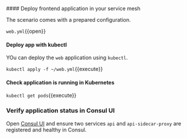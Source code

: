 #### Deploy frontend application in your service mesh

The scenario comes with a prepared configuration.

`web.yml`{{open}}

#### Deploy app with kubectl

YOu can deploy the `web` application using `kubectl`.

`kubectl apply -f ~/web.yml`{{execute}}


#### Check application is running in Kubernetes

`kubectl get pods`{{execute}}


### Verify application status in Consul UI

Open [Consul UI](https://[[HOST_SUBDOMAIN]]-8080-[[KATACODA_HOST]].environments.katacoda.com/ui/minidc/services) and ensure two services `api` and `api-sidecar-proxy` are registered and healthy in Consul.
